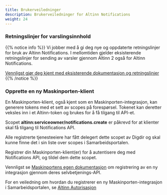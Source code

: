 ```yaml
---
title: Brukerveiledninger
description: Brukerveiledninger for Altinn Notifications
weight: 24
---
```


### Retningslinjer for varslingsinnhold

{{% notice info %}}
Vi jobber med å gi deg nye og oppdaterte retningslinjer for bruk av Altinn Notifications.
I mellomtiden gjelder eksisterende retningslinjer for sending av varsler gjennom Altinn 2 også for Altinn Notifications.


[Vennligst gjør deg kjent med eksisterende dokumentasjon og retningslinjer](https://altinn.github.io/docs/utviklingsguider/varsling/)
{{% /notice %}}

### Opprette en ny Maskinporten-klient

En Maskinporten-klient, også kjent som en Maskinporten-integrasjon, kan generere tokens med et sett av scopes på forespørsel.
Tokenet kan deretter veksles inn i et Altinn-token og brukes for å få tilgang til API-et.

Scopet **altinn:serviceowner/notifications.create** er påkrevd for at klienter skal
få tilgang til Notifications API.

Alle registrerte tjenesteeiere har fått delegert dette scopet av Digdir og skal
kunne finne det i sin liste over scopes i Samarbeidsportalen.

Registrer din Maskinporten-klient(er) for å autentisere deg med Notifications API, og tildel dem dette scopet.


Vennligst se [Maskinportens egen dokumentasjon](https://docs.digdir.no/docs/Maskinporten/maskinporten_guide_apikonsument)
om registrering av en ny integrasjon gjennom deres selvbetjenings-API.



For en veiledning om hvordan du registrerer en ny Maskinporten-integrasjon i Samarbeidsportalen, se [Altinn Autorisasjon](/nb/authorization/getting-started/maskinportenclient/) 
